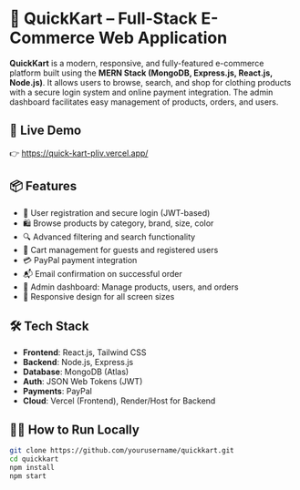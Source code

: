# 🛒 QuickKart – Full-Stack E-Commerce Web Application

**QuickKart** is a modern, responsive, and fully-featured e-commerce platform built using the **MERN Stack (MongoDB, Express.js, React.js, Node.js)**. It allows users to browse, search, and shop for clothing products with a secure login system and online payment integration. The admin dashboard facilitates easy management of products, orders, and users.

## 🚀 Live Demo

👉 https://quick-kart-pliv.vercel.app/

## 📦 Features

- 👥 User registration and secure login (JWT-based)
- 🛍️ Browse products by category, brand, size, color
- 🔍 Advanced filtering and search functionality
- 🛒 Cart management for guests and registered users
- 💳 PayPal payment integration
- 📬 Email confirmation on successful order
- 👑 Admin dashboard: Manage products, users, and orders
- 📱 Responsive design for all screen sizes

## 🛠️ Tech Stack

- **Frontend**: React.js, Tailwind CSS
- **Backend**: Node.js, Express.js
- **Database**: MongoDB (Atlas)
- **Auth**: JSON Web Tokens (JWT)
- **Payments**: PayPal
- **Cloud**: Vercel (Frontend), Render/Host for Backend

## 🧑‍💻 How to Run Locally

```bash
git clone https://github.com/yourusername/quickkart.git
cd quickkart
npm install
npm start

